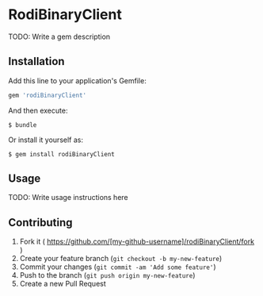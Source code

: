 # RodiBinaryClient

TODO: Write a gem description

## Installation

Add this line to your application's Gemfile:

```ruby
gem 'rodiBinaryClient'
```

And then execute:

    $ bundle

Or install it yourself as:

    $ gem install rodiBinaryClient

## Usage

TODO: Write usage instructions here

## Contributing

1. Fork it ( https://github.com/[my-github-username]/rodiBinaryClient/fork )
2. Create your feature branch (`git checkout -b my-new-feature`)
3. Commit your changes (`git commit -am 'Add some feature'`)
4. Push to the branch (`git push origin my-new-feature`)
5. Create a new Pull Request
